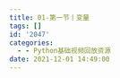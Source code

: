 ```yaml
---
title: 01-第一节丨变量
tags: []
id: '2047'
categories:
  - - Python基础视频回放资源
date: 2021-12-01 14:49:00
---
```

